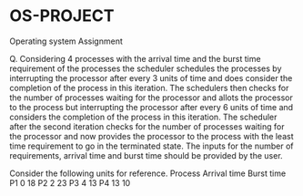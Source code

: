 # OS-PROJECT
Operating system Assignment  

Q.
 Considering 4 processes with the arrival time and the burst time requirement of the processes the scheduler 
 schedules the processes by interrupting the processor after every 3 units of time and does consider the completion
 of the process in this iteration. The schedulers then checks for the number of processes waiting for the processor 
 and allots the processor to the process but interrupting the processor after every 6 units of time and considers the
 completion of the process in this iteration. The scheduler after the second iteration checks for the number of 
 processes waiting for the processor and now provides the processor to the process with the least time requirement 
 to go in the terminated state. The inputs for the number of requirements, arrival time and burst time should be 
 provided by the user. 
 
Consider the following units for reference.
Process            Arrival time         Burst time 
P1                      0                  18 
P2                      2                  23
P3                      4                  13 
P4                     13                  10 
